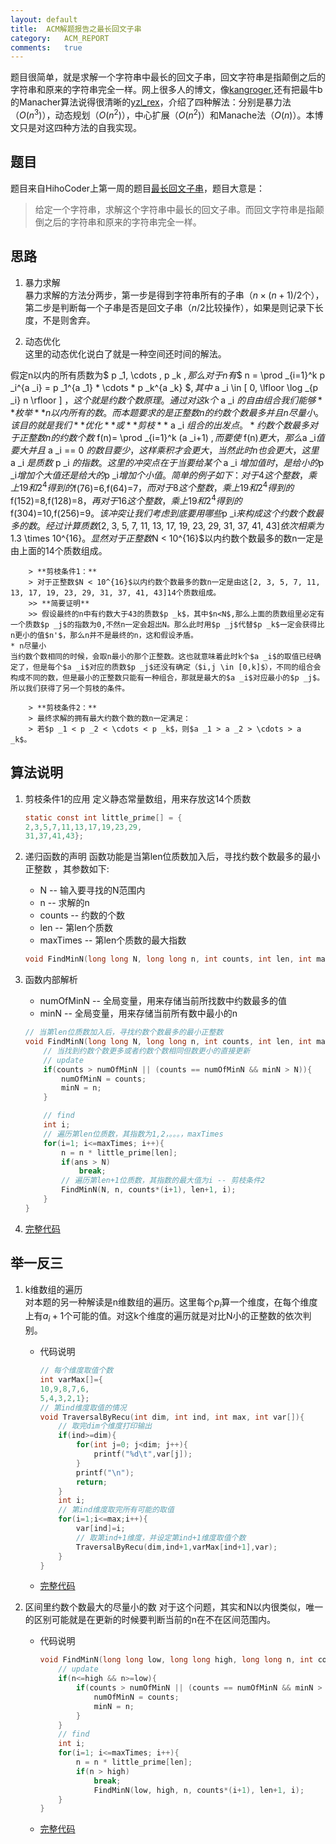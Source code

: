 ```yaml
---
layout:	default
title:	ACM解题报告之最长回文子串
category:	ACM_REPORT
comments:	true
---
```

题目很简单，就是求解一个字符串中最长的回文子串，回文字符串是指颠倒之后的字符串和原来的字符串完全一样。网上很多人的博文，像[kangroger](http://blog.csdn.net/kangroger/article/details/37742639),还有把最牛b的Manacher算法说得很清晰的[yzl_rex](http://blog.csdn.net/yzl_rex/article/details/7908259)，介绍了四种解法：分别是暴力法（$O(n^3)$），动态规划（$O(n^2)$），中心扩展（$O(n^2)$）和Manache法（$O(n)$）。本博文只是对这四种方法的自我实现。


## 题目
题目来自HihoCoder上第一周的题目[最长回文子串](http://hihocoder.com/contest/hiho1/problem/1)，题目大意是：
> 给定一个字符串，求解这个字符串中最长的回文子串。而回文字符串是指颠倒之后的字符串和原来的字符串完全一样。


## 思路
1. 暴力求解  
暴力求解的方法分两步，第一步是得到字符串所有的子串（$n\times(n+1)/2$个），第二步是判断每一个子串是否是回文子串（$n/2$比较操作），如果是则记录下长度，不是则舍弃。

2. 动态优化  
这里的动态优化说白了就是一种空间还时间的解法。
























假定n以内的所有质数为$ p _1, \cdots , p _k $,那么对于n有$$ n = \prod _{i=1}^k p _i^{a _i} = p _1^{a _1} * \cdots * p _k^{a _k} $$,其中$ a _i \in [ 0, \lfloor \log _{p _i} n \rfloor ] $，这个就是约数个数原理。通过对这k个$ a _i $的自由组合我们能够**枚举**n以内所有的数。
而本题要求的是正整数n的约数个数最多并且n尽量小。该目的就是我们**优化**或**剪枝**$ a _i $组合的出发点。
	* 约数个数最多  
	对于正整数n的约数个数$ f(n)= \prod _{i=1}^k (a _i+1) $,而要使$ f(n)$更大，那么$a _i$值要大并且$ a _i == 0 $的数目要少，这样乘积才会更大，当然此时n也会更大，这里$ a _i $是质数$ p _i $的指数。这里的冲突点在于当要给某个$ a _i $增加值时，是给小的$p _i$增加个大值还是给大的$p _i$增加个小值。简单的例子如下：对于4这个整数，乘上19和2^4得到的$f(76)=6,f(64)=7$，而对于8这个整数，乘上19和2^4得到的$f(152)=8,f(128)=8$，再对于16这个整数，乘上19和2^4得到的$f(304)=10,f(256)=9$。该冲突让我们考虑到底要用哪些$p _i$来构成这个约数个数最多的数。经过计算质数$[2, 3, 5, 7, 11, 13, 17, 19, 23, 29, 31, 37, 41, 43]$依次相乘为$1.3 \times 10^{16}$。显然对于正整数$N < 10^{16}$以内约数个数最多的数n一定是由上面的14个质数组成。

		> **剪枝条件1：**  
		> 对于正整数$N < 10^{16}$以内约数个数最多的数n一定是由这[2, 3, 5, 7, 11, 13, 17, 19, 23, 29, 31, 37, 41, 43]14个质数组成。
		>> **简要证明**  
		>> 假设最终的n中有约数大于43的质数$p _k$，其中$n<N$,那么上面的质数组里必定有一个质数$p _j$的指数为0,不然n一定会超出N。那么此时用$p _j$代替$p _k$一定会获得比n更小的值$n'$，那么n并不是最终的n，这和假设矛盾。  
	* n尽量小  
	当约数个数相同的时候，会取n最小的那个正整数。这也就意味着此时k个$a _i$的取值已经确定了，但是每个$a _i$对应的质数$p _j$还没有确定（$i,j \in [0,k]$），不同的组合会构成不同的数，但是最小的正整数只能有一种组合，那就是最大的$a _i$对应最小的$p _j$。所以我们获得了另一个剪枝的条件。
		
		> **剪枝条件2：**  
		> 最终求解的拥有最大约数个数的数n一定满足：  
		> 若$p _1 < p _2 < \cdots < p _k$，则$a _1 > a _2 > \cdots > a _k$。

## 算法说明
1. 剪枝条件1的应用
定义静态常量数组，用来存放这14个质数
	
	```c
	static const int little_prime[] = { 
	2,3,5,7,11,13,17,19,23,29,
	31,37,41,43};
	```
	
2. 递归函数的声明
函数功能是当第len位质数加入后，寻找约数个数最多的最小正整数
，其参数如下:  
	* N	-- 	输入要寻找的N范围内
	* n	--	求解的n
	* counts	--	约数的个数
	* len	--	第len个质数
	* maxTimes	--	第len个质数的最大指数
	
	```c
	void FindMinN(long long N, long long n, int counts, int len, int maxTimes);
	```

3. 函数内部解析
	* numOfMinN	--	全局变量，用来存储当前所找数中约数最多的值
	* minN	--	全局变量，用来存储当前所有数中最小的n

	```c
	// 当第len位质数加入后，寻找约数个数最多的最小正整数
	void FindMinN(long long N, long long n, int counts, int len, int maxTimes){
	    // 当找到约数个数更多或者约数个数相同但数更小的直接更新
		// update
	    if(counts > numOfMinN || (counts == numOfMinN && minN > N)){
	        numOfMinN = counts;
	        minN = n;
	    }

		// find
		int i;
		// 遍历第len位质数，其指数为1,2，。。。，maxTimes
		for(i=1; i<=maxTimes; i++){
			n = n * little_prime[len];
			if(ans > N)
				break;
			// 遍历第len+1位质数，其指数的最大值为i -- 剪枝条件2
			FindMinN(N, n, counts*(i+1), len+1, i);
		}
	}
	```

4. [完整代码]({{site.baseurl}}/assets/attachs/hiho_divisors.cpp.txt)

## 举一反三
1. k维数组的遍历  
对本题的另一种解读是n维数组的遍历。这里每个$p _i$算一个维度，在每个维度上有$a _i+1$个可能的值。对这k个维度的遍历就是对比N小的正整数的依次判别。  
	* 代码说明  
	
		```c
		// 每个维度取值个数
		int varMax[]={
		10,9,8,7,6,
		5,4,3,2,1};
		// 第ind维度取值的情况
		void TraversalByRecu(int dim, int ind, int max, int var[]){
			// 取完dim个维度打印输出
			if(ind>=dim){
				for(int j=0; j<dim; j++){
					printf("%d\t",var[j]);
				}
				printf("\n");
				return;
			}   
		    int i;
			// 第ind维度取完所有可能的取值
			for(i=1;i<=max;i++){
				var[ind]=i;
				// 取第ind+1维度，并设定第ind+1维度取值个数
				TraversalByRecu(dim,ind+1,varMax[ind+1],var);
			}   
		}
		```
	* [完整代码]({{site.baseurl}}/assets/attachs/hiho_divisors_travel.cpp.txt)

2. 区间里约数个数最大的尽量小的数
对于这个问题，其实和N以内很类似，唯一的区别可能就是在更新的时候要判断当前的n在不在区间范围内。  
	* 代码说明
	
		```c
		void FindMinN(long long low, long long high, long long n, int counts, int len, int maxTimes){
		    // update
			if(n<=high && n>=low){
				if(counts > numOfMinN || (counts == numOfMinN && minN > n)){
					numOfMinN = counts;
					minN = n;
				}
			}   
		    // find
		    int i;
		    for(i=1; i<=maxTimes; i++){
			    n = n * little_prime[len];
			    if(n > high)
				    break;
				    FindMinN(low, high, n, counts*(i+1), len+1, i); 
			}   
		}
		```
	* [完整代码]({{site.baseurl}}/assets/attachs/hiho_divisors_depart.cpp.txt)
	
	
	















	

